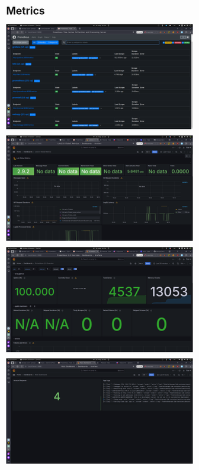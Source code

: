 # Metrics

![a](./pictures/screen_monioring2.png)

![a](./pictures/screen_monioring4.png)

![a](./pictures/screen_monioring5.png)

![a](./pictures/screen_monioring3.png)